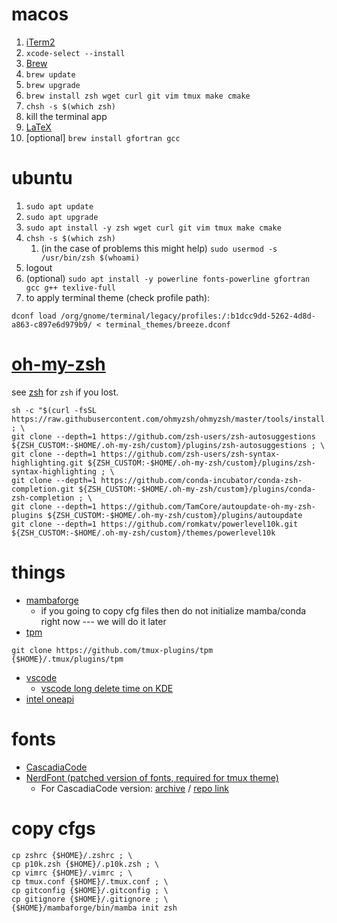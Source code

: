 # macos
1. [iTerm2](https://iterm2.com)
2. `xcode-select --install`
3. [Brew](https://brew.sh)
4. `brew update`
5. `brew upgrade`
6. `brew install zsh wget curl git vim tmux make cmake`
7. `chsh -s $(which zsh)`
8. kill the terminal app
9.  [LaTeX](http://www.tug.org/mactex/)
10. [optional] `brew install gfortran gcc`


# ubuntu 
1. `sudo apt update`
2. `sudo apt upgrade`
3. `sudo apt install -y zsh wget curl git vim tmux make cmake`
4. `chsh -s $(which zsh)`
   1. (in the case of problems this might help) `sudo usermod -s /usr/bin/zsh $(whoami)`
5. logout
6. (optional) `sudo apt install -y powerline fonts-powerline gfortran gcc g++ texlive-full`
7. to apply terminal theme (check profile path):
```
dconf load /org/gnome/terminal/legacy/profiles:/:b1dcc9dd-5262-4d8d-a863-c897e6d979b9/ < terminal_themes/breeze.dconf
```


# [oh-my-zsh](https://github.com/ohmyzsh/ohmyzsh#basic-installation)
see [zsh](https://github.com/ohmyzsh/ohmyzsh/wiki/Installing-ZSH) for `zsh` if you lost.
```
sh -c "$(curl -fsSL https://raw.githubusercontent.com/ohmyzsh/ohmyzsh/master/tools/install.sh)" ; \
git clone --depth=1 https://github.com/zsh-users/zsh-autosuggestions ${ZSH_CUSTOM:-$HOME/.oh-my-zsh/custom}/plugins/zsh-autosuggestions ; \
git clone --depth=1 https://github.com/zsh-users/zsh-syntax-highlighting.git ${ZSH_CUSTOM:-$HOME/.oh-my-zsh/custom}/plugins/zsh-syntax-highlighting ; \
git clone --depth=1 https://github.com/conda-incubator/conda-zsh-completion.git ${ZSH_CUSTOM:-$HOME/.oh-my-zsh/custom}/plugins/conda-zsh-completion ; \
git clone --depth=1 https://github.com/TamCore/autoupdate-oh-my-zsh-plugins ${ZSH_CUSTOM:-$HOME/.oh-my-zsh/custom}/plugins/autoupdate
git clone --depth=1 https://github.com/romkatv/powerlevel10k.git ${ZSH_CUSTOM:-$HOME/.oh-my-zsh/custom}/themes/powerlevel10k
```


# things
* [mambaforge](https://github.com/conda-forge/miniforge#mambaforge)
  * if you going to copy cfg files then do not initialize mamba/conda right now --- we will do it later
* [tpm](https://github.com/tmux-plugins/tpm)
```
git clone https://github.com/tmux-plugins/tpm {$HOME}/.tmux/plugins/tpm
```  
* [vscode](https://code.visualstudio.com)
  * [vscode long delete time on KDE](https://jamezrin.name/fix-visual-studio-code-freezing-when-deleting)
* [intel oneapi](https://software.intel.com/content/www/us/en/develop/tools/oneapi/all-toolkits.html)


# fonts
* [CascadiaCode](https://github.com/microsoft/cascadia-code)
* [NerdFont (patched version of fonts, required for tmux theme)](https://github.com/ryanoasis/nerd-fonts)
  * For CascadiaCode version: [archive](https://github.com/ryanoasis/nerd-fonts/releases/latest) / [repo link](https://github.com/ryanoasis/nerd-fonts/tree/master/patched-fonts/CascadiaCode)

# copy cfgs
```
cp zshrc {$HOME}/.zshrc ; \
cp p10k.zsh {$HOME}/.p10k.zsh ; \
cp vimrc {$HOME}/.vimrc ; \
cp tmux.conf {$HOME}/.tmux.conf ; \
cp gitconfig {$HOME}/.gitconfig ; \
cp gitignore {$HOME}/.gitignore ; \
{$HOME}/mambaforge/bin/mamba init zsh
```
